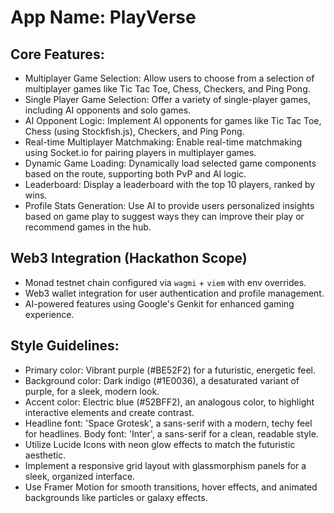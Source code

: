 # **App Name**: PlayVerse

## Core Features:

- Multiplayer Game Selection: Allow users to choose from a selection of multiplayer games like Tic Tac Toe, Chess, Checkers, and Ping Pong.
- Single Player Game Selection: Offer a variety of single-player games, including AI opponents and solo games.
- AI Opponent Logic: Implement AI opponents for games like Tic Tac Toe, Chess (using Stockfish.js), Checkers, and Ping Pong.
- Real-time Multiplayer Matchmaking: Enable real-time matchmaking using Socket.io for pairing players in multiplayer games.
- Dynamic Game Loading: Dynamically load selected game components based on the route, supporting both PvP and AI logic.
- Leaderboard: Display a leaderboard with the top 10 players, ranked by wins.
- Profile Stats Generation: Use AI to provide users personalized insights based on game play to suggest ways they can improve their play or recommend games in the hub.

## Web3 Integration (Hackathon Scope)

- Monad testnet chain configured via `wagmi` + `viem` with env overrides.
- Web3 wallet integration for user authentication and profile management.
- AI-powered features using Google's Genkit for enhanced gaming experience.


## Style Guidelines:

- Primary color: Vibrant purple (#BE52F2) for a futuristic, energetic feel.
- Background color: Dark indigo (#1E0036), a desaturated variant of purple, for a sleek, modern look.
- Accent color: Electric blue (#52BFF2), an analogous color, to highlight interactive elements and create contrast.
- Headline font: 'Space Grotesk', a sans-serif with a modern, techy feel for headlines. Body font: 'Inter', a sans-serif for a clean, readable style.
- Utilize Lucide Icons with neon glow effects to match the futuristic aesthetic.
- Implement a responsive grid layout with glassmorphism panels for a sleek, organized interface.
- Use Framer Motion for smooth transitions, hover effects, and animated backgrounds like particles or galaxy effects.